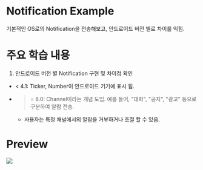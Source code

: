 ﻿# Notification Example

기본적인 OS로의 Notification을 전송해보고, 안드로이드 버전 별로 차이를 익힘.

# 주요 학습 내용

1. 안드로이드 버전 별 Notification 구현 및 차이점 확인

  - < 4.1: Ticker, Number이 안드로이드 기기에 표시 됨.
  - >= 8.0: Channel이라는 개념 도입. 예를 들어, "대화", "공지", "광고" 등으로 구분하여 알람 전송.
    - 사용자는 특정 채널에서의 알람을 거부하거나 조절 할 수 있음.

# Preview

![](https://github.com/danggai/Kotlin-Android-Examples/blob/master/NotificationExample/preview.gif?raw=true)
